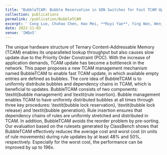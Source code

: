 ```yaml
---
title: "BubbleTCAM: Bubble Reservation in SDN Switches for Fast TCAM Update"
collection: publications
permalink: /publication/BubbleTCAM
excerpt: ' Cong Luo, Chuhao Chen, Hao Mei, **Ruyi Yao**, Ying Wan, Wenjun Li, Sen Liu, Bin Liu, Yang Xu'
date: 2022-11-03
venue: 'IWQoS'
---
```

The unique hardware structure of Ternary Content-Addressable Memory (TCAM) enables its unparalleled lookup throughput but also causes slow update due to the Priority Order Constraint (POC). With the increase of application demands, TCAM update has become a bottleneck in the network. This paper proposes a new TCAM management mechanism named BubbleTCAM to enable fast TCAM update, in which available empty entries are defined as bubbles. The core idea of BubbleTCAM is to uniformly distribute bubbles and dependency chains in TCAM, which is beneficial to updates. BubbleTCAM consists of two components: \textit{bubble management} and \textit{rule insertion}. Bubble management enables TCAM to have uniformly distributed bubbles at all times through three key procedures: \textit{bubble lock reservation}, \textit{bubble lock release} and \textit{bubble generation}. Rule insertion ensures that dependency chains of rules are uniformly stretched and distributed in TCAM. In addition, BubbleTCAM avoids the reorder problem by pre-sorting. Our evaluation based on the rulesets generated by ClassBench shows that BubbleTCAM effectively reduces the average cost and worst cost (in units of rule movements) during rule updates by at least 48\% and 50\%, respectively. Especially for the worst cost, the performance can be improved by up to 196x.
